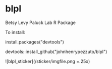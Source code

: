 # blpl
Betsy Levy Paluck Lab R Package


To install:

install.packages("devtools")

devtools::install_github("johnhenrypezzuto/blpl")


![blpl_sticker](/sticker/imgfile.png =.25x)
